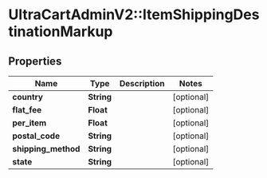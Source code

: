 # UltraCartAdminV2::ItemShippingDestinationMarkup

## Properties
Name | Type | Description | Notes
------------ | ------------- | ------------- | -------------
**country** | **String** |  | [optional] 
**flat_fee** | **Float** |  | [optional] 
**per_item** | **Float** |  | [optional] 
**postal_code** | **String** |  | [optional] 
**shipping_method** | **String** |  | [optional] 
**state** | **String** |  | [optional] 


